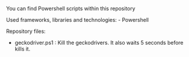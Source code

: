 You can find Powershell scripts within this repository

Used frameworks, libraries and technologies:
    - Powershell

Repository files:

- geckodriver.ps1 : Kill the geckodrivers. It also waits 5 seconds before kills it.